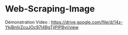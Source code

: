 # Web-Scraping-Image
Démonstration Video : https://drive.google.com/file/d/14z-YkiBnIirZcuJOc97I4BgTjlPlPByj/view
